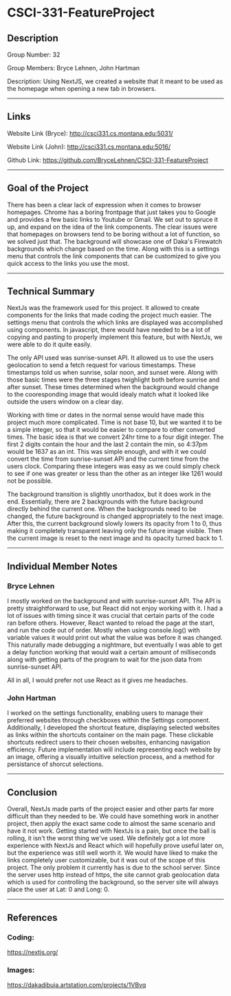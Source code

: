 # CSCI-331-FeatureProject

## Description

Group Number: 32

Group Members: Bryce Lehnen, John Hartman

Description: Using NextJS, we created a website that it meant to be used as the homepage when opening a new tab in browsers.

---
## Links

Website Link (Bryce): http://csci331.cs.montana.edu:5031/

Website Link (John): http://csci331.cs.montana.edu:5016/

Github Link: https://github.com/BryceLehnen/CSCI-331-FeatureProject

---
## Goal of the Project

There has been a clear lack of expression when it comes to browser homepages. Chrome has a boring frontpage that just takes you to Google and provides a few basic links to Youtube or Gmail. We set out to spruce it up, and expand on the idea of the link components. The clear issues were that homepages on browsers tend to be boring without a lot of function, so we solved just that. The background will showcase one of Daka's Firewatch backgrounds which change based on the time. Along with this is a settings menu that controls the link components that can be customized to give you quick access to the links you use the most.

---
## Technical Summary

NextJs was the framework used for this project. It allowed to create components for the links that made coding the project much easier. The settings menu that controls the which links are displayed was accomplished using components. In javascript, there would have needed to be a lot of copying and pasting to properly implement this feature, but with NextJs, we were able to do it quite easily.

The only API used was sunrise-sunset API. It allowed us to use the users geolocation to send a fetch request for various timestamps. These timestamps told us when sunrise, solar noon, and sunset were. Along with those basic times were the three stages twighlight both before sunrise and after sunset. These times determined when the background would change to the cooresponding image that would idealy match what it looked like outside the users window on a clear day.

Working with time or dates in the normal sense would have made this project much more complicated. Time is not base 10, but we wanted it to be a simple integer, so that it would be easier to compare to other converted times. The basic idea is that we convert 24hr time to a four digit integer. The first 2 digits contain the hour and the last 2 contain the min, so 4:37pm would be 1637 as an int. This was simple enough, and with it we could convert the time from sunrise-sunset API and the current time from the users clock. Comparing these integers was easy as we could simply check to see if one was greater or less than the other as an integer like 1261 would not be possible.

The background transition is slightly unorthadox, but it does work in the end. Essentially, there are 2 backgrounds with the future background directly behind the current one. When the backgrounds need to be changed, the future background is changed appropriately to the next image. After this, the current background slowly lowers its opacity from 1 to 0, thus making it completely transparent leaving only the future image visible. Then the current image is reset to the next image and its opacity turned back to 1.

---
## Individual Member Notes

### Bryce Lehnen

I mostly worked on the background and with sunrise-sunset API. The API is pretty straightforward to use, but React did not enjoy working with it. I had a lot of issues with timing since it was crucial that certain parts of the code ran before others. However, React wanted to reload the page at the start, and run the code out of order. Mostly when using console.log() with variable values it would print out what the value was before it was changed. This naturally made debugging a nightmare, but eventually I was able to get a delay function working that would wait a certain amount of milliseconds along with getting parts of the program to wait for the json data from sunrise-sunset API.

All in all, I would prefer not use React as it gives me headaches.

### John Hartman

I worked on the settings functionality, enabling users to manage their preferred websites through checkboxes within the Settings component. Additionally, I developed the shortcut feature, displaying selected websites as links within the shortcuts container on the main page. These clickable shortcuts redirect users to their chosen websites, enhancing navigation efficiency. Future implementation will include representing each website by an image, offering a visually intuitive selection process, and a method for persistance of shorcut selections.

---
## Conclusion

Overall, NextJs made parts of the project easier and other parts far more difficult than they needed to be. We could have something work in another project, then apply the exact same code to almost the same scenario and have it not work. Getting started with NextJs is a pain, but once the ball is rolling, it isn't the worst thing we've used. We definitely got a lot more experience with NextJs and React which will hopefully prove useful later on, but the experience was still well worth it. We would have liked to make the links completely user customizable, but it was out of the scope of this project. The only problem it currently has is due to the school server. Since the server uses http instead of https, the site cannot grab geolocation data which is used for controlling the background, so the server site will always place the user at Lat: 0 and Long: 0.

---
## References

### Coding:

https://nextjs.org/

### Images:

https://dakadibuja.artstation.com/projects/1VBvq
